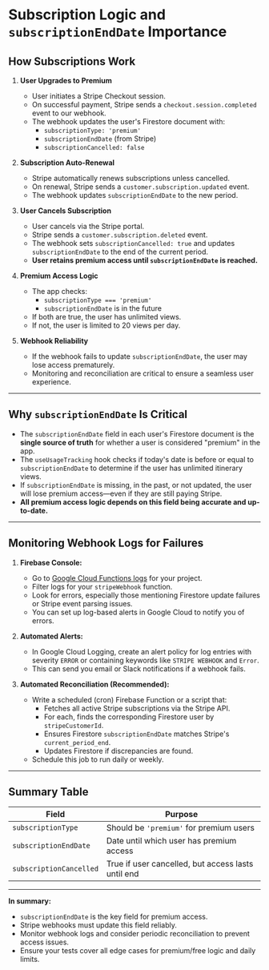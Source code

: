 # Subscription Logic and `subscriptionEndDate` Importance

## How Subscriptions Work

1. **User Upgrades to Premium**
   - User initiates a Stripe Checkout session.
   - On successful payment, Stripe sends a `checkout.session.completed` event to our webhook.
   - The webhook updates the user's Firestore document with:
     - `subscriptionType: 'premium'`
     - `subscriptionEndDate` (from Stripe)
     - `subscriptionCancelled: false`

2. **Subscription Auto-Renewal**
   - Stripe automatically renews subscriptions unless cancelled.
   - On renewal, Stripe sends a `customer.subscription.updated` event.
   - The webhook updates `subscriptionEndDate` to the new period.

3. **User Cancels Subscription**
   - User cancels via the Stripe portal.
   - Stripe sends a `customer.subscription.deleted` event.
   - The webhook sets `subscriptionCancelled: true` and updates `subscriptionEndDate` to the end of the current period.
   - **User retains premium access until `subscriptionEndDate` is reached.**

4. **Premium Access Logic**
   - The app checks:
     - `subscriptionType === 'premium'`
     - `subscriptionEndDate` is in the future
   - If both are true, the user has unlimited views.
   - If not, the user is limited to 20 views per day.

5. **Webhook Reliability**
   - If the webhook fails to update `subscriptionEndDate`, the user may lose access prematurely.
   - Monitoring and reconciliation are critical to ensure a seamless user experience.

---

## Why `subscriptionEndDate` Is Critical

- The `subscriptionEndDate` field in each user's Firestore document is the **single source of truth** for whether a user is considered "premium" in the app.
- The `useUsageTracking` hook checks if today's date is before or equal to `subscriptionEndDate` to determine if the user has unlimited itinerary views.
- If `subscriptionEndDate` is missing, in the past, or not updated, the user will lose premium access—even if they are still paying Stripe.
- **All premium access logic depends on this field being accurate and up-to-date.**

---

## Monitoring Webhook Logs for Failures

1. **Firebase Console:**
   - Go to [Google Cloud Functions logs](https://console.cloud.google.com/functions) for your project.
   - Filter logs for your `stripeWebhook` function.
   - Look for errors, especially those mentioning Firestore update failures or Stripe event parsing issues.
   - You can set up log-based alerts in Google Cloud to notify you of errors.

2. **Automated Alerts:**
   - In Google Cloud Logging, create an alert policy for log entries with severity `ERROR` or containing keywords like `STRIPE WEBHOOK` and `Error`.
   - This can send you email or Slack notifications if a webhook fails.

3. **Automated Reconciliation (Recommended):**
   - Write a scheduled (cron) Firebase Function or a script that:
     - Fetches all active Stripe subscriptions via the Stripe API.
     - For each, finds the corresponding Firestore user by `stripeCustomerId`.
     - Ensures Firestore `subscriptionEndDate` matches Stripe's `current_period_end`.
     - Updates Firestore if discrepancies are found.
   - Schedule this job to run daily or weekly.

---

## Summary Table

| Field                  | Purpose                                              |
|------------------------|------------------------------------------------------|
| `subscriptionType`     | Should be `'premium'` for premium users              |
| `subscriptionEndDate`  | Date until which user has premium access             |
| `subscriptionCancelled`| True if user cancelled, but access lasts until end   |

---

**In summary:**
- `subscriptionEndDate` is the key field for premium access.
- Stripe webhooks must update this field reliably.
- Monitor webhook logs and consider periodic reconciliation to prevent access issues.
- Ensure your tests cover all edge cases for premium/free logic and daily limits.
